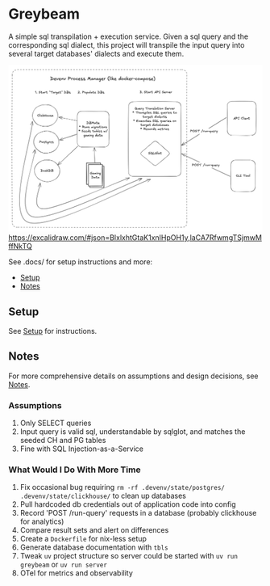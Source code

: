 # Greybeam

A simple sql transpilation + execution service. Given a sql query and the corresponding sql dialect, this project will transpile the input query into several target databases' dialects and execute them.

![Architecture](./assets/img/excalidraw.png)
https://excalidraw.com/#json=BIxlxhtGtaK1xnIHpOH1y,laCA7RfwmgTSjmwMffNkTQ

See .docs/ for setup instructions and more:
- [Setup](./docs/setup.md)
- [Notes](./docs/notes.md)

## Setup

See [Setup](./docs/setup.md) for instructions.

## Notes

For more comprehensive details on assumptions and design decisions, see [Notes](./docs/notes.md).

### Assumptions

1. Only SELECT queries
2. Input query is valid sql, understandable by sqlglot, and matches the seeded CH and PG tables
3. Fine with SQL Injection-as-a-Service

### What Would I Do With More Time

1. Fix occasional bug requiring `rm -rf .devenv/state/postgres/ .devenv/state/clickhouse/` to clean up databases
2. Pull hardcoded db credentials out of application code into config
3. Record 'POST /run-query' requests in a database (probably clickhouse for analytics)
4. Compare result sets and alert on differences
5. Create a `Dockerfile` for nix-less setup
6. Generate database documentation with `tbls`
7. Tweak `uv` project structure so server could be started with `uv run greybeam` or `uv run server`
8. OTel for metrics and observability
